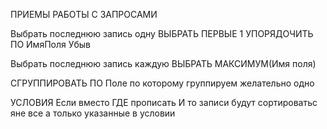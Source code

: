 ПРИЕМЫ РАБОТЫ С ЗАПРОСАМИ

Выбрать последнюю запись одну
  ВЫБРАТЬ ПЕРВЫЕ 1
  УПОРЯДОЧИТЬ ПО ИмяПоля Убыв

Выбрать последнюю запись каждую
ВЫБРАТЬ
МАКСИМУМ(Имя поля)

СГРУППИРОВАТЬ ПО
Поле по которому группируем желательно одно

УСЛОВИЯ
Если вместо ГДЕ прописать И то записи будут сортироватьс яне все а только указанные в условии

